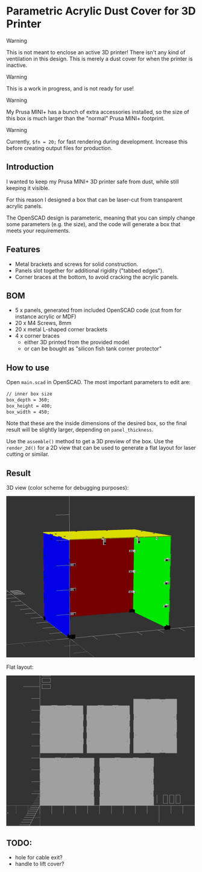 # Parametric Acrylic Dust Cover for 3D Printer

> [!WARNING]
> This is not meant to enclose an active 3D printer! There isn't any kind of ventilation in this design.
> This is merely a dust cover for when the printer is inactive.

> [!WARNING]
> This is a work in progress, and is not ready for use!

> [!WARNING]
> My Prusa MINI+ has a bunch of extra accessories installed, so the size of this box is much larger than the "normal" Prusa MINI+ footprint.

> [!WARNING]
> Currently, `$fn = 20;` for fast rendering during development. Increase this before creating output files for production.

## Introduction

I wanted to keep my Prusa MINI+ 3D printer safe from dust, while still keeping it visible.

For this reason I designed a box that can be laser-cut from transparent acrylic panels. 

The OpenSCAD design is parameteric, meaning that you can simply change some parameters (e.g. the size), and the code will generate a box that meets your requirements.

## Features

* Metal brackets and screws for solid construction.
* Panels slot together for additional rigidity ("tabbed edges").
* Corner braces at the bottom, to avoid cracking the acrylic panels.

## BOM

* 5 x panels, generated from included OpenSCAD code (cut from for instance acrylic or MDF)
* 20 x M4 Screws, 8mm
* 20 x metal L-shaped corner brackets
* 4 x corner braces
  * either 3D printed from the provided model
  * or can be bought as "silicon fish tank corner protector"

## How to use

Open `main.scad` in OpenSCAD. The most important parameters to edit are:

```
// inner box size
box_depth = 360;
box_height = 400;
box_width = 450;
```

Note that these are the inside dimensions of the desired box, so the final result will be slightly larger, depending on `panel_thickness`.

Use the `assemble()` method to get a 3D preview of the box. Use the `render_2d()` for a 2D view that can be used to generate a flat layout for laser cutting or similar. 

## Result

3D view (color scheme for debugging purposes):

<img src="images/3d_view.jpg" width="500">

Flat layout:

<img src="images/2d_view.jpg" width="500">

## TODO:

* hole for cable exit?
* handle to lift cover?
